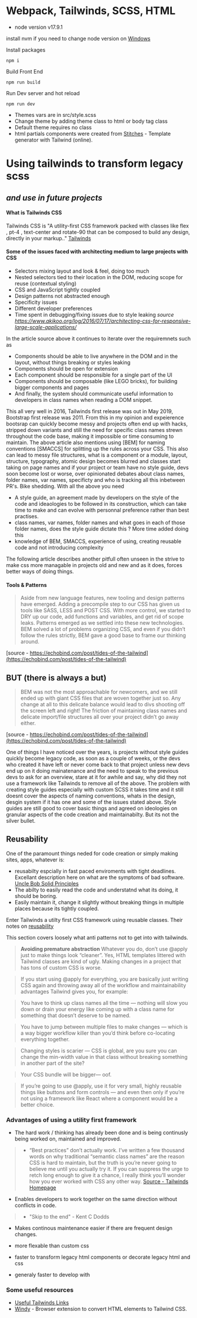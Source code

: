 # Webpack, Tailwinds, SCSS, HTML

- node version v17.9.1

install nvm if you need to change node version on 
[Windows](https://github.com/coreybutler/nvm-windows/releases)



Install packages
```
npm i
```
Build Front End
```
npm run build
```
Run Dev server and hot reload
```
npm run dev
```

- Themes vars are in src/style.scss
- Change theme by adding theme class to html or body tag class
- Default theme requires no class
- html partials components were created from [Stitches](https://stitches.hyperyolo.com/) - Template generator with Tailwind (online).

# Using tailwinds to transform legacy scss
## _and use in future projects_


#### What is Tailwinds CSS
Tailwinds CSS is "A utility-first CSS framework packed with classes like flex , pt-4 , text-center and rotate-90 that can be composed to build any design, directly in your markup.."
[Tailwinds ](https://tailwindcss.com/])



#### Some of the issues faced with architecting medium to large projects with CSS

- Selectors mixing layout and look & feel, doing too much
- Nested selectors tied to their location in the DOM, reducing scope for reuse (contextual styling)
- CSS and JavaScript tightly coupled
- Design patterns not abstracted enough
- Specificity issues
- Different developer preferences
- Time spent in debugging/fixing issues due to style leaking
_source https://www.akikoo.org/log/2016/07/17/architecting-css-for-responsive-large-scale-applications/_

In the article source above it continues to iterate over the requiremnets such as
- Components should be able to live anywhere in the DOM and in the layout, without things breaking or styles leaking
- Components should be open for extension
- Each component should be responsible for a single part of the UI
- Components should be composable (like LEGO bricks), for building bigger components and pages
- And finally, the system should communicate useful information to developers in class names when reading a DOM snippet.

This all very well in 2016, Tailwinds first release was out in May 2019, Bootstrap first release was 2011.
From this in my opinion and expeierence bootsrap can quickly become messy and projects often end up with hacks, stripped down variants and still the need for specific class names strewn throughout the code base, making it impossible or time consuming to maintain.
The above article also mentions using [BEM] for naming conventions [SMACCS] for splitting up the rules across your CSS.
This also can lead to messy file structures, what is a component or a module, layout, structure, typography, atomic design becomes blurred and classes start taking on page names and if your project or team have no style guide, devs soon become lost or worse, over opinionated debates about class names, folder names, var names, specificty and who is tracking all this inbetween PR's. Bike shedding.
With all the above you need
- A style guide, an agreement made by developers on the style of the code and ideaologies to be followed in its construction, which can take time to make and can evolve with personnal preference rather than best practises.
- class names, var names, folder names and what goes in each of those folder names, does the style guide dictate this ? More time added doing this
- knowledge of BEM, SMACCS, experience of using, creating reusable code and not introducing complexity 

The following article describes another pitfull often unseen in the strive to make css more managable in projects old and new and as it does, forces better ways of doing things.
 #### Tools & Patterns
> Aside from new language features, new tooling and design patterns have emerged.
Adding a precompile step to our CSS has given us tools like SASS, LESS and POST CSS. With more control, we started to DRY up our code, add functions and variables, and get rid of scope leaks.
Patterns emerged as we settled into these new technologies. BEM solved a lot of problems organizing CSS, and even if you didn’t follow the rules strictly, BEM gave a good base to frame our thinking around.

[source - https://echobind.com/post/tides-of-the-tailwind](https://echobind.com/post/tides-of-the-tailwind)
## BUT (there is always a but)

> BEM was not the most approachable for newcomers, and we still ended up with giant CSS files that are woven together just so. Any change at all to this delicate balance would lead to divs shooting off the screen left and right!
> The friction of maintaining class names and delicate import/file structures all over your project didn’t go away either.

[source - https://echobind.com/post/tides-of-the-tailwind](https://echobind.com/post/tides-of-the-tailwind)


One of things I have noticed over the years, is projects without style guides quickly become legacy code, as soon as a couple of weeks, or the devs who created it have left or never come back to that project unless new devs end up on it doing mainatenance and the need to speak to the previous devs to ask for an overview, stare at it for awhile and say, why did they not use a framework like Tailwinds to remove all of the above.
The problem with creating style guides especially with custom SCSS it takes time and it still doesnt cover the aspects of naming conventions, whats in the design, desgin system if it has one and some of the issues stated above.
Style guides are still good to cover basic things and agreed on ideologies on granular aspects of the code creation and maintainabilty. But its not the silver bullet.

## Reusability

One of the paramount things neded for code creation or simply making sites, apps, whatever is: 
- reusabilty espcially in fast paced enviroments with tight deadlines. 
 Excellant description here on what are the symptoms of bad software.
[Uncle Bob Solid Principles](https://youtu.be/zHiWqnTWsn4?t=952)
- The abilty to easily read the code and understatnd what its doing, it should be boring.
- Easily maintain it, change it slightly without breaking things in multiple places because its tightly coupled.

Enter Tailwinds a utilty first CSS framework using reusable classes.
Their notes on [reusability](https://tailwindcss.com/docs/reusing-styles)

This section covers loosely what anti patterns not to get into with tailwinds.
> **Avoiding premature abstraction**
Whatever you do, don’t use @apply just to make things look “cleaner”. Yes, HTML templates littered with Tailwind classes are kind of ugly. Making changes in a project that has tons of custom CSS is worse.

> If you start using @apply for everything, you are basically just writing CSS again and throwing away all of the workflow and maintainability advantages Tailwind gives you, for example:

> You have to think up class names all the time
— nothing will slow you down or drain your energy like coming up with a class name for something that doesn’t deserve to be named.

> You have to jump between multiple files to make changes
— which is a way bigger workflow killer than you’d think before co-locating everything together.

> Changing styles is scarier
— CSS is global, are you sure you can change the min-width value in that class without breaking something in another part of the site?

> Your CSS bundle will be bigger— oof.

> If you’re going to use @apply, use it for very small, highly reusable things like buttons and form controls — and even then only if you’re not using a framework like React where a component would be a better choice.

### Advantages of using a utility first framework

- The hard work / thinking has already been done and is being continusly being worked on, maintained and improved.
> - “Best practices” don’t actually work.
I’ve written a few thousand words on why traditional “semantic class names” are the reason CSS is hard to maintain, but the truth is you’re never going to believe me until you actually try it. If you can suppress the urge to retch long enough to give it a chance, I really think you’ll wonder how you ever worked with CSS any other way.
[Source - Tailwinds Homepage](https://tailwindcss.com/)

- Enables developers to work together on the same direction without conflicts in code.

> - "Skip to the end" - Kent C Dodds

- Makes continous maintenance easier if there are frequent design changes.

- more flexable than custom css

- faster to transform legacy html components or decorate legacy html and css

- generaly faster to develop with


### Some useful resources
- [Useful Tailwinds Links](https://github.com/aniftyco/awesome-tailwindcss)
- [Windy](https://usewindy.com/) - Browser extension to convert HTML elements to Tailwind CSS.
